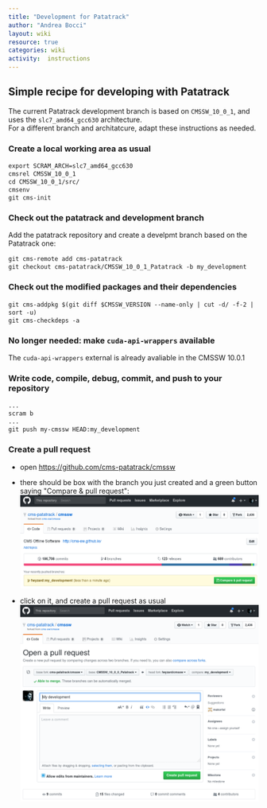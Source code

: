 ```yaml
---
title: "Development for Patatrack"
author: "Andrea Bocci"
layout: wiki
resource: true
categories: wiki
activity:  instructions
---
```


## Simple recipe for developing with Patatrack
The current Patatrack development branch is based on `CMSSW_10_0_1`, and uses the `slc7_amd64_gcc630` architecture.  
For a different branch and architatcure, adapt these instructions as needed.

### Create a local working area as usual
```
export SCRAM_ARCH=slc7_amd64_gcc630
cmsrel CMSSW_10_0_1
cd CMSSW_10_0_1/src/
cmsenv
git cms-init
```

### Check out the patatrack and development branch
Add the patatrack repository and create a develpmt branch based on the Patatrack one:
```
git cms-remote add cms-patatrack
git checkout cms-patatrack/CMSSW_10_0_1_Patatrack -b my_development
```

### Check out the modified packages and their dependencies
```
git cms-addpkg $(git diff $CMSSW_VERSION --name-only | cut -d/ -f-2 | sort -u)
git cms-checkdeps -a
```

### No longer needed: make `cuda-api-wrappers` available
The `cuda-api-wrappers` external is already avaliable in the CMSSW 10.0.1

### Write code, compile, debug, commit, and push to your repository
```
...
scram b
...
git push my-cmssw HEAD:my_development
```

### Create a pull request
  - open https://github.com/cms-patatrack/cmssw

  - there should be box with the branch you just created and a green button saying "Compare & pull request":
    ![Compare & pull request](screenshot1.png "Compare & pull request")

  - click on it, and create a pull request as usual
    ![Create a pull request](screenshot2.png "Create a request")

